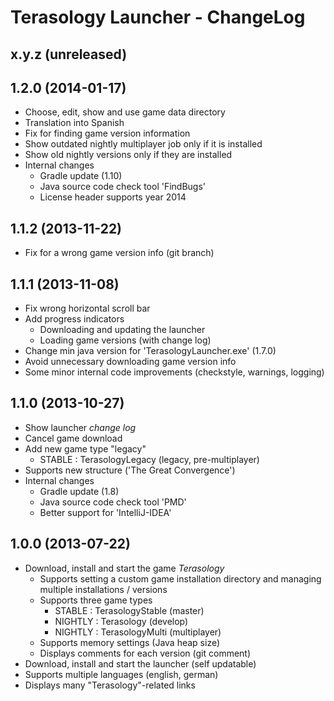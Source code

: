 Terasology Launcher - ChangeLog
===============================

## x.y.z (unreleased)

## 1.2.0 (2014-01-17)
* Choose, edit, show and use game data directory
* Translation into Spanish
* Fix for finding game version information
* Show outdated nightly multiplayer job only if it is installed
* Show old nightly versions only if they are installed
* Internal changes
    * Gradle update (1.10)
    * Java source code check tool 'FindBugs'
    * License header supports year 2014

## 1.1.2 (2013-11-22)
* Fix for a wrong game version info (git branch)

## 1.1.1 (2013-11-08)
* Fix wrong horizontal scroll bar
* Add progress indicators
    * Downloading and updating the launcher
    * Loading game versions (with change log)
* Change min java version for 'TerasologyLauncher.exe' (1.7.0)
* Avoid unnecessary downloading game version info
* Some minor internal code improvements (checkstyle, warnings, logging)

## 1.1.0 (2013-10-27)
* Show launcher *change log*
* Cancel game download
* Add new game type "legacy"
    * STABLE : TerasologyLegacy (legacy, pre-multiplayer)
* Supports new structure ('The Great Convergence')
* Internal changes
    * Gradle update (1.8)
    * Java source code check tool 'PMD'
    * Better support for 'IntelliJ-IDEA'

## 1.0.0 (2013-07-22)

* Download, install and start the game *Terasology*
    * Supports setting a custom game installation directory and managing multiple installations / versions
    * Supports three game types
        * STABLE : TerasologyStable (master)
        * NIGHTLY : Terasology (develop)
        * NIGHTLY : TerasologyMulti (multiplayer)
    * Supports memory settings (Java heap size)
    * Displays comments for each version (git comment)
* Download, install and start the launcher (self updatable)
* Supports multiple languages (english, german)
* Displays many "Terasology"-related links
